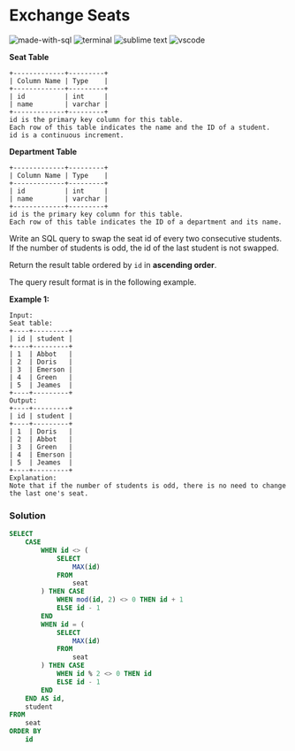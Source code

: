 # Exchange Seats
![made-with-sql](https://img.shields.io/badge/Made%20with-SQL-007396.svg)
![terminal](https://img.shields.io/badge/Windows%20Terminal-4D4D4D?logo=windows%20terminal&logoColor=white)
![sublime text](https://img.shields.io/badge/sublime_text-%23575757.svg?logo=sublime-text&logoColor=important)
![vscode](https://img.shields.io/badge/Visual_Studio_Code-0078D4?logo=visual%20studio%20code&logoColor=white)

**Seat Table**
```
+-------------+---------+
| Column Name | Type    |
+-------------+---------+
| id          | int     |
| name        | varchar |
+-------------+---------+
id is the primary key column for this table.
Each row of this table indicates the name and the ID of a student.
id is a continuous increment.
```

**Department Table**
```
+-------------+---------+
| Column Name | Type    |
+-------------+---------+
| id          | int     |
| name        | varchar |
+-------------+---------+
id is the primary key column for this table.
Each row of this table indicates the ID of a department and its name.
```
 
Write an SQL query to swap the seat id of every two consecutive students. If the number of students is odd, the id of the last student is not swapped.

Return the result table ordered by `id` in **ascending order**.

The query result format is in the following example.

__Example 1:__
```
Input:
Seat table:
+----+---------+
| id | student |
+----+---------+
| 1  | Abbot   |
| 2  | Doris   |
| 3  | Emerson |
| 4  | Green   |
| 5  | Jeames  |
+----+---------+
Output:
+----+---------+
| id | student |
+----+---------+
| 1  | Doris   |
| 2  | Abbot   |
| 3  | Green   |
| 4  | Emerson |
| 5  | Jeames  |
+----+---------+
Explanation:
Note that if the number of students is odd, there is no need to change the last one's seat.
```

### Solution
```sql
SELECT
    CASE
        WHEN id <> (
            SELECT
                MAX(id)
            FROM
                seat
        ) THEN CASE
            WHEN mod(id, 2) <> 0 THEN id + 1
            ELSE id - 1
        END
        WHEN id = (
            SELECT
                MAX(id)
            FROM
                seat
        ) THEN CASE
            WHEN id % 2 <> 0 THEN id
            ELSE id - 1
        END
    END AS id,
    student
FROM
    seat
ORDER BY
    id
```